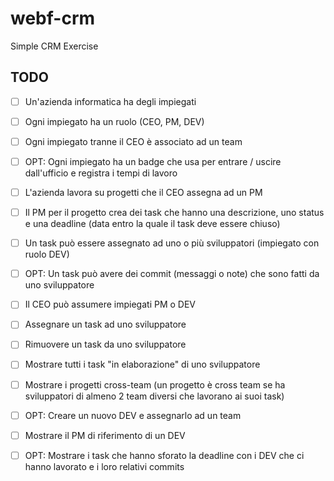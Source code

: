 # webf-crm

Simple CRM Exercise

## TODO

- [ ] Un'azienda informatica ha degli impiegati

- [ ] Ogni impiegato ha un ruolo (CEO, PM, DEV)

- [ ] Ogni impiegato tranne il CEO è associato ad un team
- [ ] OPT: Ogni impiegato ha un badge che usa per entrare / uscire dall'ufficio e registra i tempi di lavoro
- [ ] L'azienda lavora su progetti che il CEO assegna ad un PM
- [ ] Il PM per il progetto crea dei task che hanno una descrizione, uno status e una deadline (data entro la quale il task deve essere chiuso)

- [ ] Un task può essere assegnato ad uno o più sviluppatori (impiegato con ruolo DEV)
- [ ] OPT: Un task può avere dei commit (messaggi o note) che sono fatti da uno sviluppatore
- [ ] Il CEO può assumere impiegati PM o DEV

- [ ] Assegnare un task ad uno sviluppatore
- [ ] Rimuovere un task da uno sviluppatore
- [ ] Mostrare tutti i task "in elaborazione" di uno sviluppatore
- [ ] Mostrare i progetti cross-team (un progetto è cross team se ha sviluppatori di almeno 2 team diversi che lavorano ai suoi task)
- [ ] OPT: Creare un nuovo DEV e assegnarlo ad un team
- [ ] Mostrare il PM di riferimento di un DEV
- [ ] OPT: Mostrare i task che hanno sforato la deadline con i DEV che ci hanno lavorato e i loro relativi commits
